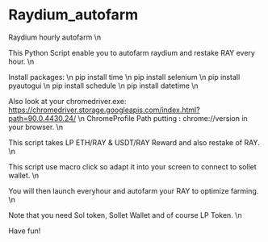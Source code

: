 # Raydium_autofarm
Raydium hourly autofarm \n

This Python Script enable you to autofarm raydium and restake RAY every hour. \n

Install packages: \n
pip install time \n
pip install selenium \n
pip install pyautogui \n
pip install schedule \n
pip install datetime \n

Also look at your chromedriver.exe: https://chromedriver.storage.googleapis.com/index.html?path=90.0.4430.24/  \n
ChromeProfile Path putting : chrome://version in your browser. \n

This script takes LP ETH/RAY & USDT/RAY Reward and also restake of RAY. \n

This script use macro click so adapt it into your screen to connect to sollet wallet. \n

You will then launch everyhour and autofarm your RAY to optimize farming. \n

Note that you need Sol token, Sollet Wallet and of course LP Token. \n

Have fun!

